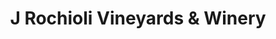 ---
title: "J Rochioli Vineyards & Winery"
url: /healdsburg/j-rochioli-vineyards-and-winery/
shop: wine
---